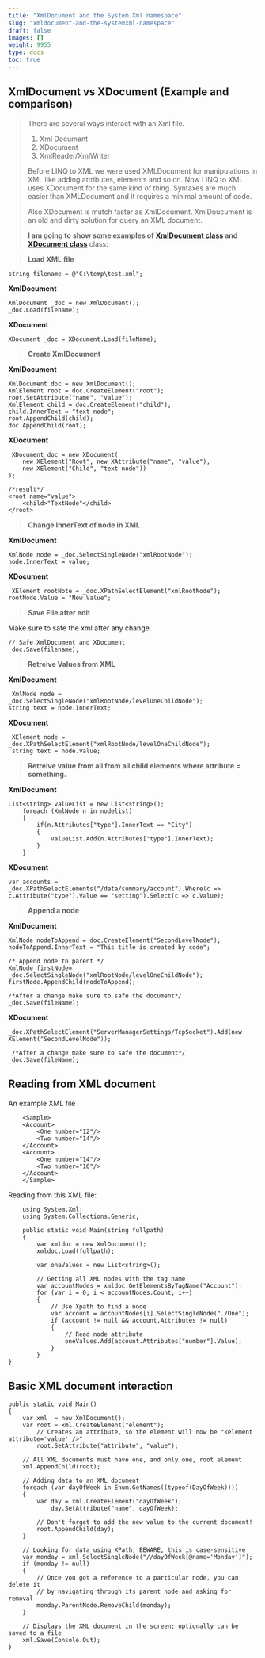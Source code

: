```yaml
---
title: "XmlDocument and the System.Xml namespace"
slug: "xmldocument-and-the-systemxml-namespace"
draft: false
images: []
weight: 9955
type: docs
toc: true
---
```


## XmlDocument vs XDocument (Example and comparison)
>There are several ways interact with an Xml file.
> 
>  1. Xml Document
>  2. XDocument
>  3. XmlReader/XmlWriter
> 
> Before LINQ to XML we were used XMLDocument for manipulations in XML
> like adding attributes, elements and so on. Now LINQ to XML uses
> XDocument for the same kind of thing. Syntaxes are much easier than
> XMLDocument and it requires a minimal amount of code.
> 
> Also XDocument is mutch faster as XmlDocument. XmlDoucument is an old
> and dirty solution for query an XML document.
> 
> **I am going to show some examples of [XmlDocument class][1] and [XDocument class][2]** class: 


> **Load XML file**


    
    string filename = @"C:\temp\test.xml";

**XmlDocument**

    XmlDocument _doc = new XmlDocument();
    _doc.Load(filename);

**XDocument**

    XDocument _doc = XDocument.Load(fileName);

> **Create XmlDocument**

    
**XmlDocument**

    XmlDocument doc = new XmlDocument();
    XmlElement root = doc.CreateElement("root");
    root.SetAttribute("name", "value");
    XmlElement child = doc.CreateElement("child");
    child.InnerText = "text node";
    root.AppendChild(child);
    doc.AppendChild(root);

**XDocument**

     XDocument doc = new XDocument(
        new XElement("Root", new XAttribute("name", "value"), 
        new XElement("Child", "text node"))
    );

    /*result*/
    <root name="value">
        <child>"TextNode"</child>
    </root>

> **Change InnerText of node in XML**

**XmlDocument**

    XmlNode node = _doc.SelectSingleNode("xmlRootNode");
    node.InnerText = value;

**XDocument**

     XElement rootNote = _doc.XPathSelectElement("xmlRootNode"); 
    rootNode.Value = "New Value";

> **Save File after edit**

Make sure to safe the xml after any change.

    // Safe XmlDocument and XDocument
    _doc.Save(filename);

> **Retreive Values from XML**

**XmlDocument**

     XmlNode node = _doc.SelectSingleNode("xmlRootNode/levelOneChildNode");
    string text = node.InnerText;

**XDocument**

     XElement node = _doc.XPathSelectElement("xmlRootNode/levelOneChildNode");
     string text = node.Value;

> **Retreive value from all from all child elements where attribute = something.**

**XmlDocument**

    List<string> valueList = new List<string>(); 
        foreach (XmlNode n in nodelist)
        {
            if(n.Attributes["type"].InnerText == "City")
            {
                valueList.Add(n.Attributes["type"].InnerText);
            }
        }

**XDocument**

    var accounts = _doc.XPathSelectElements("/data/summary/account").Where(c => c.Attribute("type").Value == "setting").Select(c => c.Value);


> **Append a node**

**XmlDocument**

    XmlNode nodeToAppend = doc.CreateElement("SecondLevelNode");
    nodeToAppend.InnerText = "This title is created by code";
    
    /* Append node to parent */
    XmlNode firstNode= _doc.SelectSingleNode("xmlRootNode/levelOneChildNode");
    firstNode.AppendChild(nodeToAppend);

    /*After a change make sure to safe the document*/
    _doc.Save(fileName);

    
**XDocument**

    _doc.XPathSelectElement("ServerManagerSettings/TcpSocket").Add(new XElement("SecondLevelNode"));

     /*After a change make sure to safe the document*/
    _doc.Save(fileName); 


  [1]: https://msdn.microsoft.com/en-us/library/system.xml.xmldocument(v=vs.110).aspx
  [2]: https://msdn.microsoft.com/en-us/library/system.xml.linq.xdocument(v=vs.110).aspx

## Reading from XML document
An example XML file

    
        <Sample>
        <Account>
            <One number="12"/>
            <Two number="14"/>
        </Account>
        <Account>
            <One number="14"/>
            <Two number="16"/>
        </Account>
        </Sample>

Reading from this XML file:

        using System.Xml;
        using System.Collections.Generic;
        
        public static void Main(string fullpath)
        {
            var xmldoc = new XmlDocument();
            xmldoc.Load(fullpath);
            
            var oneValues = new List<string>();
            
            // Getting all XML nodes with the tag name
            var accountNodes = xmldoc.GetElementsByTagName("Account");
            for (var i = 0; i < accountNodes.Count; i++)
            {
                // Use Xpath to find a node
                var account = accountNodes[i].SelectSingleNode("./One");
                if (account != null && account.Attributes != null)
                {
                    // Read node attribute
                    oneValues.Add(account.Attributes["number"].Value);
                }
            }
    }

## Basic XML document interaction
    public static void Main()
    {
        var xml  = new XmlDocument();
        var root = xml.CreateElement("element");
            // Creates an attribute, so the element will now be "<element attribute='value' />"
            root.SetAttribute("attribute", "value");

        // All XML documents must have one, and only one, root element        
        xml.AppendChild(root);

        // Adding data to an XML document
        foreach (var dayOfWeek in Enum.GetNames((typeof(DayOfWeek))))
        {
            var day = xml.CreateElement("dayOfWeek");
                day.SetAttribute("name", dayOfWeek);

            // Don't forget to add the new value to the current document!
            root.AppendChild(day);
        }

        // Looking for data using XPath; BEWARE, this is case-sensitive
        var monday = xml.SelectSingleNode("//dayOfWeek[@name='Monday']");
        if (monday != null)
        {
            // Once you got a reference to a particular node, you can delete it
            // by navigating through its parent node and asking for removal
            monday.ParentNode.RemoveChild(monday);
        }
            
        // Displays the XML document in the screen; optionally can be saved to a file
        xml.Save(Console.Out);
    }

